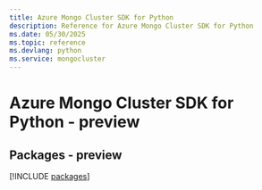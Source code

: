 ```yaml
---
title: Azure Mongo Cluster SDK for Python
description: Reference for Azure Mongo Cluster SDK for Python
ms.date: 05/30/2025
ms.topic: reference
ms.devlang: python
ms.service: mongocluster
---
```

# Azure Mongo Cluster SDK for Python - preview
## Packages - preview
[!INCLUDE [packages](mongo-cluster-index.md)]